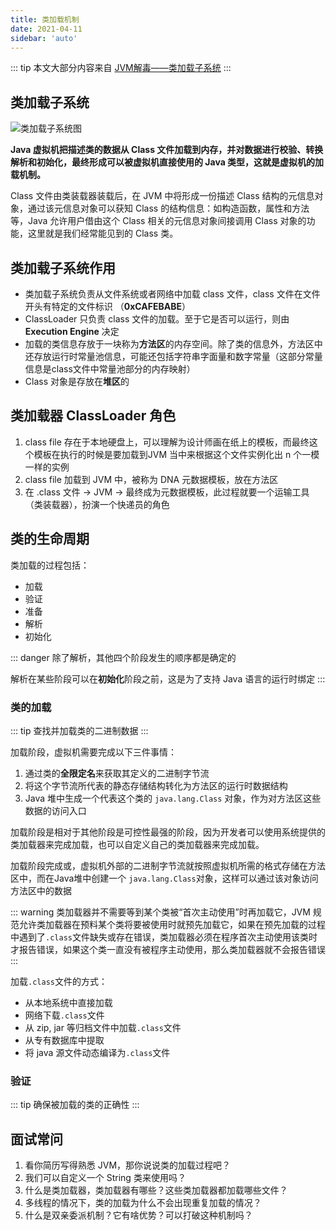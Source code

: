 ```yaml
---
title: 类加载机制
date: 2021-04-11
sidebar: 'auto'
---
```


::: tip
本文大部分内容来自 [JVM解毒——类加载子系统](https://juejin.cn/post/6844904069702615054)
:::

## 类加载子系统
![类加载子系统图](https://tva1.sinaimg.cn/large/0082zybply1gbzlnjzayoj30u00wpwn7.jpg)

**Java 虚拟机把描述类的数据从 Class 文件加载到内存，并对数据进行校验、转换解析和初始化，最终形成可以被虚拟机直接使用的 Java 类型，这就是虚拟机的加载机制。**

Class 文件由类装载器装载后，在 JVM 中将形成一份描述 Class 结构的元信息对象，通过该元信息对象可以获知 Class 的结构信息：如构造函数，属性和方法等，Java 允许用户借由这个 Class 相关的元信息对象间接调用 Class 对象的功能，这里就是我们经常能见到的 Class 类。

## 类加载子系统作用
- 类加载子系统负责从文件系统或者网络中加载 class 文件，class 文件在文件开头有特定的文件标识 （**0xCAFEBABE**）
- ClassLoader 只负责 class 文件的加载。至于它是否可以运行，则由 **Execution Engine** 决定
- 加载的类信息存放于一块称为**方法区**的内存空间。除了类的信息外，方法区中还存放运行时常量池信息，可能还包括字符串字面量和数字常量（这部分常量信息是class文件中常量池部分的内存映射）
- Class 对象是存放在**堆区**的

## 类加载器 ClassLoader 角色
1. class file 存在于本地硬盘上，可以理解为设计师画在纸上的模板，而最终这个模板在执行的时候是要加载到JVM 当中来根据这个文件实例化出 n 个一模一样的实例
2. class file 加载到 JVM 中，被称为 DNA 元数据模板，放在方法区
3. 在 .class 文件 -> JVM -> 最终成为元数据模板，此过程就要一个运输工具（类装载器），扮演一个快递员的角色

## 类的生命周期

类加载的过程包括：
- 加载
- 验证
- 准备
- 解析
- 初始化

::: danger
除了解析，其他四个阶段发生的顺序都是确定的

解析在某些阶段可以在**初始化**阶段之前，这是为了支持 Java 语言的运行时绑定
:::

### 类的加载
::: tip
查找并加载类的二进制数据
:::

加载阶段，虚拟机需要完成以下三件事情：
1. 通过类的**全限定名**来获取其定义的二进制字节流
2. 将这个字节流所代表的静态存储结构转化为方法区的运行时数据结构
3. Java 堆中生成一个代表这个类的 `java.lang.Class` 对象，作为对方法区这些数据的访问入口

加载阶段是相对于其他阶段是可控性最强的阶段，因为开发者可以使用系统提供的类加载器来完成加载，也可以自定义自己的类加载器来完成加载。

加载阶段完成或，虚拟机外部的二进制字节流就按照虚拟机所需的格式存储在方法区中，而在Java堆中创建一个 `java.lang.Class`对象，这样可以通过该对象访问方法区中的数据

::: warning
类加载器并不需要等到某个类被“首次主动使用”时再加载它，JVM 规范允许类加载器在预料某个类将要被使用时就预先加载它，如果在预先加载的过程中遇到了`.class`文件缺失或存在错误，类加载器必须在程序首次主动使用该类时才报告错误，如果这个类一直没有被程序主动使用，那么类加载器就不会报告错误
:::

加载`.class`文件的方式：
- 从本地系统中直接加载
- 网络下载`.class`文件
- 从 zip, jar 等归档文件中加载`.class`文件
- 从专有数据库中提取
- 将 java 源文件动态编译为`.class`文件

### 验证
::: tip
确保被加载的类的正确性
:::

## 面试常问
1. 看你简历写得熟悉 JVM，那你说说类的加载过程吧？
2. 我们可以自定义一个 String 类来使用吗？
3. 什么是类加载器，类加载器有哪些？这些类加载器都加载哪些文件？
4. 多线程的情况下，类的加载为什么不会出现重复加载的情况？
5. 什么是双亲委派机制？它有啥优势？可以打破这种机制吗？

